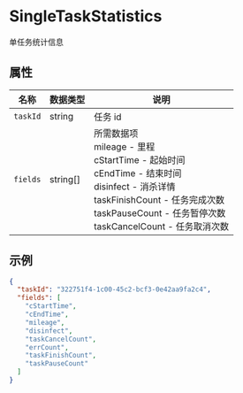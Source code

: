 ﻿# SingleTaskStatistics

单任务统计信息

## 属性

| 名称     | 数据类型 | 说明                                                                                                                                                                                                             |
| -------- | -------- | ---------------------------------------------------------------------------------------------------------------------------------------------------------------------------------------------------------------- |
| `taskId` | string   | 任务 id                                                                                                                                                                                                          |
| `fields` | string[] | 所需数据项<br/>mileage - 里程<br/>cStartTime - 起始时间<br/>cEndTime - 结束时间<br/>disinfect - 消杀详情<br/>taskFinishCount - 任务完成次数<br/>taskPauseCount - 任务暂停次数<br/>taskCancelCount - 任务取消次数 |

## 示例

```json
{
  "taskId": "322751f4-1c00-45c2-bcf3-0e42aa9fa2c4",
  "fields": [
    "cStartTime",
    "cEndTime",
    "mileage",
    "disinfect",
    "taskCancelCount",
    "errCount",
    "taskFinishCount",
    "taskPauseCount"
  ]
}
```
